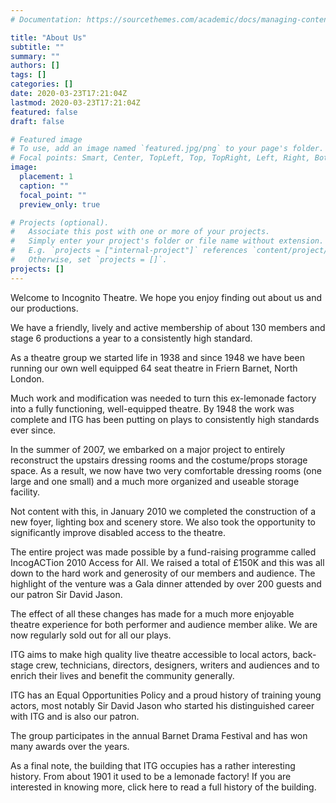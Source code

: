 ```yaml
---
# Documentation: https://sourcethemes.com/academic/docs/managing-content/

title: "About Us"
subtitle: ""
summary: ""
authors: []
tags: []
categories: []
date: 2020-03-23T17:21:04Z
lastmod: 2020-03-23T17:21:04Z
featured: false
draft: false

# Featured image
# To use, add an image named `featured.jpg/png` to your page's folder.
# Focal points: Smart, Center, TopLeft, Top, TopRight, Left, Right, BottomLeft, Bottom, BottomRight.
image:
  placement: 1
  caption: ""
  focal_point: ""
  preview_only: true

# Projects (optional).
#   Associate this post with one or more of your projects.
#   Simply enter your project's folder or file name without extension.
#   E.g. `projects = ["internal-project"]` references `content/project/deep-learning/index.md`.
#   Otherwise, set `projects = []`.
projects: []
---
```


Welcome to Incognito Theatre.  We hope you enjoy finding out about us and our productions.

We have a friendly, lively and active membership of about 130 members and stage 6 productions a year to a consistently high standard.

As a theatre group we started life in 1938 and since 1948 we have been running our own well equipped 64 seat theatre in Friern Barnet, North London.

Much work and modification was needed to turn this ex-lemonade factory into a fully functioning, well-equipped theatre. By 1948 the work was complete and ITG has been putting on plays to consistently high standards ever since.

In the summer of 2007, we embarked on a major project to entirely reconstruct the upstairs dressing rooms and the costume/props storage space. As a result, we now have two very comfortable dressing rooms (one large and one small) and a much more organized and useable storage facility.

Not content with this, in January 2010 we completed the construction of a new foyer, lighting box and scenery store. We also took the opportunity to significantly improve disabled access to the theatre.

The entire project was made possible by a fund-raising programme called IncogACTion 2010 Access for All. We raised a total of £150K and this was all down to the hard work and generosity of our members and audience. The highlight of the venture was a Gala dinner attended by over 200 guests and our patron Sir David Jason.

The effect of all these changes has made for a much more enjoyable theatre experience for both performer and audience member alike. We are now regularly sold out for all our plays.

ITG aims to make high quality live theatre accessible to local actors, back-stage crew, technicians, directors, designers, writers and audiences and to enrich their lives and benefit the community generally.

ITG has an Equal Opportunities Policy and a proud history of training young actors, most notably Sir David Jason who started his distinguished career with ITG and is also our patron.

The group participates in the annual Barnet Drama Festival and has won many awards over the years.

As a final note, the building that ITG occupies has a rather interesting history. From about 1901 it used to be a lemonade factory! If you are interested in knowing more, click here to read a full history of the building.